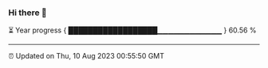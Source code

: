 ### Hi there 👋

⏳ Year progress { ██████████████████▁▁▁▁▁▁▁▁▁▁▁▁ } 60.56 %

---

⏰ Updated on Thu, 10 Aug 2023 00:55:50 GMT
